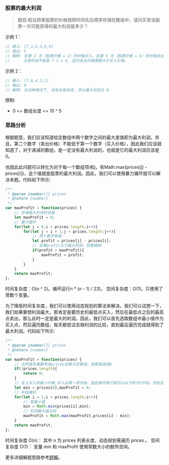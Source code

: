 ### 股票的最大利润

> 题目:假设把某股票的价格按照时间先后顺序存储在数组中，请问买卖该股票一次可能获得的最大利润是多少？


示例 1：

```js
// 输入: [7,1,5,3,6,4]
// 输出: 5
// 解释: 在第 2 天（股票价格 = 1）的时候买入，在第 5 天（股票价格 = 6）的时候卖出，最大利润 = 6-1 = 5 。
//      注意利润不能是 7-1 = 6, 因为卖出价格需要大于买入价格。
```

示例 2：

```js
// 输入: [7,6,4,3,1]
// 输出: 0
// 解释: 在这种情况下, 没有交易完成, 所以最大利润为 0。
```

限制:

* 0 <= 数组长度 <= 10 ^ 5


### 思路分析

根据题意，我们应该知道给定数组中两个数字之间的最大差值即为最大利润，并且，第二个数字（卖出价格）不能低于第一个数字（买入价格），因此我们应该就知道了，对于递减的数组，是一定没有最大利润的，也就是它的最大利润应该是0。

也因此此问题可以转化为对于每一个数组项i和j，有Math.max(prices[j] - prices[i])，这个值就是股票的最大利润。因此，我们可以使用暴力循环就可以解决本题。代码如下所示:

```js
/**
 * @param {number[]} prices
 * @return {number}
 */
var maxProfit = function(prices) {
    // 存储最大利润的变量
    let maxProfit = 0;
    // 暴力循环
    for(let i = 0;i < prices.length;i++){
        for(let j = i + 1;j < prices.length;j++){
            // 两个数字相减
            let profit = prices[j] - prices[i];
            // 如果profit大于最大利润，则替换掉
            if(profit > maxProfit){
                maxProfit = profit;
            }
        }
    }
    return maxProfit;  
};
```

时间复杂度：O(n ^ 2)。循环运行n * (n - 1) / 2次。
空间复杂度：O(1)。只使用了常数个变量。

为了降低时间复杂度，我们可以使用动态规划的算法来解决。我们可以试想一下，我们如果要想利润最大，那肯定是要历史的最低点买入，然后在最低点之后的最高点卖出，那么此时一定是最大的利润。因此，我们可以首先选取数组中最小值作为买入点，然后遍历数组，每天都尝试去做利润的比较，直到最后遍历完成就得到了最大利润。代码如下所示:

```js
/**
 * @param {number[]} prices
 * @return {number}
 */
var maxProfit = function(prices) {
    // 当然首先需要考虑prices如果为空数组，则直接返回0
    if(!prices.length){
        return 0;
    }
    // 定义买入的最小价格,买入从第一项开始，因此循环我们就可以从下标为1开始，然后定义最大利润为0
    let min = prices[0],maxProfit = 0;
    // 开始循环
    for(let i = 1;i < prices.length;i++){
        // 取最小值
        min = Math.min(prices[i],min);
        // 利润最大值比较
        maxProfit = Math.max(maxProfit,prices[i] - min);
    }
    return maxProfit;
};
```

时间复杂度 O(n)： 其中 n 为 prices 列表长度，动态规划需遍历 prices 。
空间复杂度 O(1)： 变量 min 和 maxProfit 使用常数大小的额外空间。



更多详细解题思路参考[题解](https://leetcode-cn.com/problems/gu-piao-de-zui-da-li-run-lcof/solution/mian-shi-ti-63-gu-piao-de-zui-da-li-run-dong-tai-2/)。

